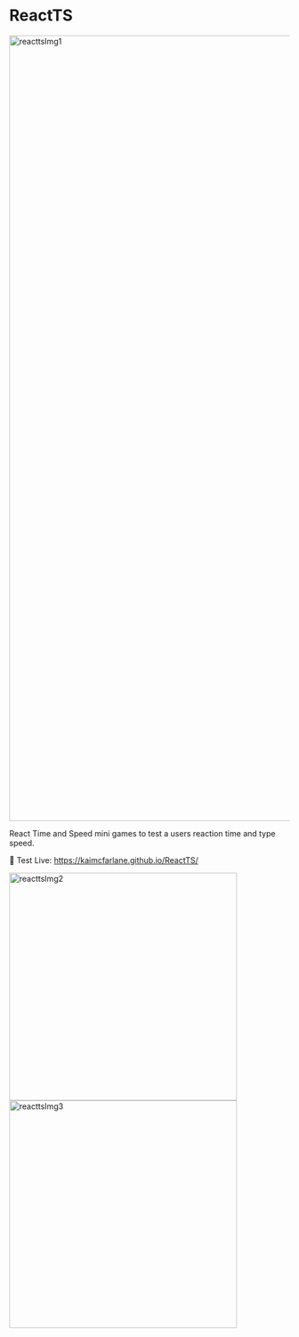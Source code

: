 # ReactTS

<img width="1411" alt="reacttsImg1" src="https://github.com/kaimcfarlane/React_TS/assets/87865378/af418f15-b21b-4559-8cf7-02368a423881">

React Time and Speed mini games to test a users reaction time and type speed.

🚀 Test Live: https://kaimcfarlane.github.io/ReactTS/

<div display="inline-flex">
<img width="409" alt="reacttsImg2" src="https://github.com/kaimcfarlane/React_TS/assets/87865378/992d5a4d-ce3e-4d22-945b-4e7120b4fe97">
<img width="409" alt="reacttsImg3" src="https://github.com/kaimcfarlane/React_TS/assets/87865378/14c1a566-7e53-40dd-8e2a-6d44f507b8ba">
</div>
